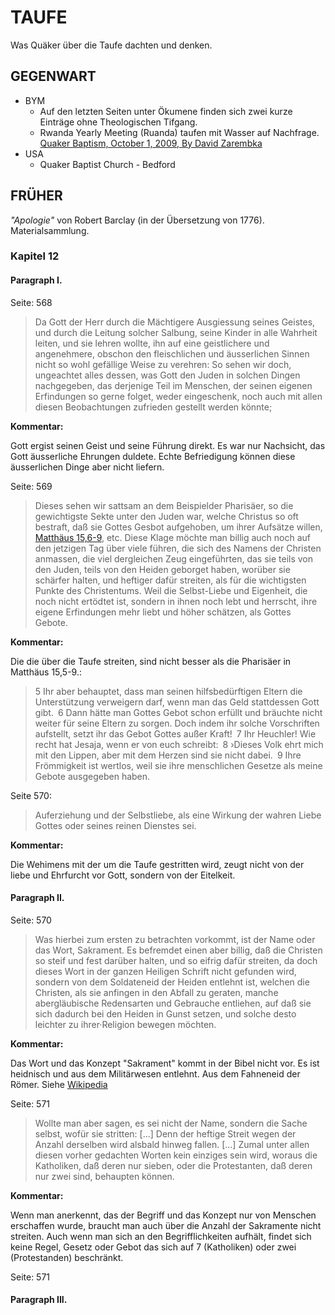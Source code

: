 TAUFE
=====

Was Quäker über die Taufe dachten und denken.


GEGENWART
---------

* BYM
  * Auf den letzten Seiten unter Ökumene finden sich zwei kurze Einträge ohne Theologischen Tifgang.
  * Rwanda Yearly Meeting (Ruanda) taufen mit Wasser auf Nachfrage. [Quaker Baptism, October 1, 2009, By David Zarembka](https://www.friendsjournal.org/2009119/)
* USA
  * Quaker Baptist Church - Bedford

FRÜHER
------


*"Apologie"* von Robert Barclay (in der Übersetzung von 1776). Materialsammlung.


### Kapitel 12

#### Paragraph I.

Seite: 568

> Da Gott der Herr durch die Mächtigere Ausgiessung seines Geistes, und durch die Leitung solcher Salbung, seine Kinder in alle Wahrheit leiten, und sie lehren wollte, ihn auf eine geistlichere und angenehmere, obschon den fleischlichen und äusserlichen Sinnen nicht so wohl gefällige Weise zu verehren: So sehen  wir doch, ungeachtet alles dessen, was Gott den Juden in solchen Dingen nachgegeben, das derjenige Teil im Menschen, der seinen eigenen Erfindungen so gerne folget, weder eingeschenk, noch auch mit allen diesen Beobachtungen zufrieden gestellt werden könnte;

**Kommentar:**

Gott ergist seinen Geist und seine Führung direkt. Es war nur Nachsicht, das Gott äusserliche Ehrungen duldete. Echte Befriedigung können diese äusserlichen Dinge aber nicht liefern.

Seite: 569

> Dieses sehen wir sattsam an dem Beispielder Pharisäer, so die gewichtigste Sekte unter den Juden war, welche Christus so oft bestraft, daß sie Gottes Gesbot aufgehoben, um ihrer Aufsätze willen, [Matthäus 15,6-9](https://www.bibleserver.com/LUT/Matth%C3%A4us15), etc.  Diese Klage möchte man billig auch noch auf den jetzigen Tag über viele führen, die sich des Namens der Christen anmassen, die viel dergleichen Zeug eingeführten, das sie teils von den Juden, teils von den Heiden geborget haben, worüber sie schärfer halten, und heftiger dafür streiten, als für die wichtigsten Punkte des Christentums. Weil die Selbst-Liebe und Eigenheit, die noch nicht ertödtet ist, sondern in ihnen noch lebt und herrscht, ihre eigene Erfindungen mehr liebt und höher schätzen, als Gottes Gebote.

**Kommentar:**

Die die über die Taufe streiten, sind nicht besser als die Pharisäer in Matthäus 15,5-9.:

> 5 Ihr aber behauptet, dass man seinen hilfsbedürftigen Eltern die Unterstützung verweigern darf, wenn man das Geld stattdessen Gott gibt. 6 Dann hätte man Gottes Gebot schon erfüllt und bräuchte nicht weiter für seine Eltern zu sorgen. Doch indem ihr solche Vorschriften aufstellt, setzt ihr das Gebot Gottes außer Kraft! 7 Ihr Heuchler! Wie recht hat Jesaja, wenn er von euch schreibt: 8 ›Dieses Volk ehrt mich mit den Lippen, aber mit dem Herzen sind sie nicht dabei. 9 Ihre Frömmigkeit ist wertlos, weil sie ihre menschlichen Gesetze als meine Gebote ausgegeben haben.

Seite 570:

> Auferziehung und der Selbstliebe, als eine Wirkung der wahren Liebe Gottes oder seines reinen Dienstes sei.

**Kommentar:**

Die Wehimens mit der um die Taufe gestritten wird, zeugt nicht von der liebe und Ehrfurcht vor Gott, sondern von der Eitelkeit.

#### Paragraph II.

Seite: 570

> Was hierbei zum ersten zu betrachten vorkommt, ist der Name oder das Wort, Sakrament. Es befremdet einen aber billig, daß die Christen so steif und fest darüber halten, und so eifrig dafür streiten, da doch dieses Wort in der ganzen Heiligen Schrift nicht gefunden wird, sondern von dem Soldateneid der Heiden entlehnt ist, welchen die Christen, als sie anfingen in den Abfall zu geraten, manche abergläubische Redensarten und Gebrauche entliehen, auf daß sie sich dadurch bei den Heiden in Gunst setzen, und solche desto leichter zu ihrer·Religion bewegen möchten.

**Kommentar:**

Das Wort und das Konzept "Sakrament" kommt in der Bibel nicht vor. Es ist heidnisch und aus dem Militärwesen entlehnt. Aus dem Fahneneid der Römer. Siehe [Wikipedia](https://de.wikipedia.org/wiki/Sakrament)


Seite: 571

> Wollte man aber sagen, es sei nicht der Name, sondern die Sache selbst, wofür sie stritten: [...] Denn der heftige Streit wegen der Anzahl derselben wird alsbald hinweg fallen. [...] Zumal unter allen diesen vorher gedachten Worten kein einziges sein wird, woraus die Katholiken, daß deren nur sieben, oder die Protestanten, daß deren nur zwei sind, behaupten können.

**Kommentar:**

Wenn man anerkennt, das der Begriff und das Konzept nur von Menschen erschaffen wurde, braucht man auch über die Anzahl der Sakramente nicht streiten. Auch wenn man sich an den Begrifflichkeiten aufhält, findet sich keine Regel, Gesetz oder Gebot das sich auf 7 (Katholiken) oder zwei (Protestanden) beschränkt.


Seite: 571



#### Paragraph III.